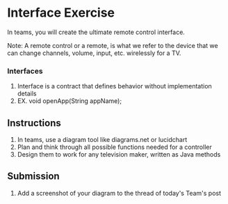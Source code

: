 # Interface Exercise

In teams, you will create the ultimate remote control interface.

Note: A remote control or a remote, is what we refer to the device that we can change channels, volume, input, etc. wirelessly for a TV.

### Interfaces

  1. Interface is a contract that defines behavior without implementation details
  2. EX. void openApp(String appName);

## Instructions

  1. In teams, use a diagram tool like diagrams.net or lucidchart
  2. Plan and think through all possible functions needed for a controller
  3. Design them to work for any television maker, written as Java methods

## Submission

  1. Add a screenshot of your diagram to the thread of today's Team's post
